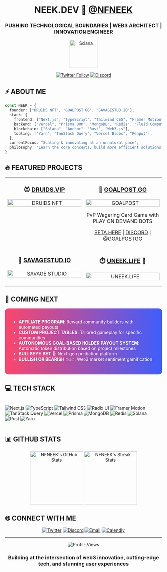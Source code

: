 <h1 align="center">NEEK.DEV 🚀 <a href="https://x.com/nfneek">@NFNEEK</a></h1>
<h3 align="center">PUSHING TECHNOLOGICAL BOUNDARIES | WEB3 ARCHITECT | INNOVATION ENGINEER</h3>

<p align="center">
  <img src="https://res.cloudinary.com/bullsvbears/image/upload/v1701153025/SOLANA/Solana%20Logomark/SVG/Solana_Logomark_-_Color_xhsis5.svg" alt="Solana" width="90"/>
</p>

<div align="center">
  
[![Twitter Follow](https://img.shields.io/twitter/follow/nfneek?color=%231DA1F2&logo=twitter&style=for-the-badge)](https://x.com/nfneek)
[![Discord](https://img.shields.io/discord/937480528811978782?color=%237289DA&label=GOALPOST&logo=discord&style=for-the-badge)](https://discord.com/goalpost)
  
</div>

## ⚡ ABOUT ME

```typescript
const NEEK = {
  founder: ["DRUIDS NFT", "GOALPOST.GG", "SAVAGESTUD.IO"],
  stack: {
    frontend: ["Next.js", "TypeScript", "Tailwind CSS", "Framer Motion", "Radix UI"],
    backend: ["Vercel", "Prisma ORM", "MongoDB", "Redis", "Fluid Compute"],
    blockchain: ["Solana", "Anchor", "Rust", "Web3.js"],
    tooling: ["Yarn", "TanStack Query", "Vercel Blobs", "Penpot"],
  },
  currentFocus: "Scaling & innovating at an unnatural pace",
  philosophy: "Learn the core concepts, build more efficient solutions"
}
```

## 🔥 FEATURED PROJECTS

<table>
  <tr>
    <td width="50%" valign="top">
      <h3 align="center">😈 <a href="https://druids.vip">DRUIDS.VIP</a></h3>
      <p align="center">
        <a href="https://druids.vip">
          <img src="https://via.placeholder.com/400x200/0a0a0a/ffffff?text=DRUIDS+NFT" width="100%" alt="DRUIDS NFT"/>
        </a>
      </p>
    </td>
    <td width="50%" valign="top">
      <h3 align="center">🎲 <a href="https://goalpost.gg">GOALPOST.GG</a></h3>
      <p align="center">
        <a href="https://goalpost.gg">
          <img src="https://via.placeholder.com/400x200/0a0a0a/ffffff?text=GOALPOST" width="100%" alt="GOALPOST"/>
        </a>
      </p>
      <p align="center">PvP Wagering Card Game with PLAY ON DEMAND BOTS</p>
      <p align="center">
        <a href="https://beta.goalpost.gg">BETA HERE</a> | 
        <a href="https://discord.gg/goalpost">DISCORD</a> | 
        <a href="https://x.com/goalpostgg">@GOALPOSTGG</a>
      </p>
    </td>
  </tr>
  <tr>
    <td width="50%" valign="top">
      <h3 align="center">🧃 <a href="https://savagestud.io">SAVAGESTUD.IO</a></h3>
      <p align="center">
        <a href="https://savagestud.io">
          <img src="https://via.placeholder.com/400x200/0a0a0a/ffffff?text=SAVAGE+STUDIO" width="100%" alt="SAVAGE STUDIO"/>
        </a>
      </p>
    </td>
    <td width="50%" valign="top">
      <h3 align="center">⏱️ <a href="https://uneek.life">UNEEK.LIFE</a> 💨</h3>
      <p align="center">
        <a href="https://uneek.life">
          <img src="https://via.placeholder.com/400x200/0a0a0a/ffffff?text=UNEEK.LIFE" width="100%" alt="UNEEK.LIFE"/>
        </a>
      </p>
    </td>
  </tr>
</table>

## 🚀 COMING NEXT

<div style="background:linear-gradient(90deg, #FC466B 0%, #3F5EFB 100%);padding:20px;border-radius:10px;color:white">

- **AFFILIATE PROGRAM**: Reward community builders with automated payouts
- **CUSTOM PROJECT TABLES**: Tailored gameplay for specific communities
- **AUTONOMOUS GOAL-BASED HOLDER PAYOUT SYSTEM**: Automatic token distribution based on project milestones
- **BULLSEYE.BET** 👀: Next-gen prediction platform
- **BULLISH OR BEARISH** 📉📈: Web3 market sentiment gamification

</div>

## 💻 TECH STACK

<div style="display:flex;flex-wrap:wrap;gap:10px;margin-top:20px">

![Next.js](https://img.shields.io/badge/Next.js-000000?style=for-the-badge&logo=next.js&logoColor=white)
![TypeScript](https://img.shields.io/badge/TypeScript-3178C6?style=for-the-badge&logo=typescript&logoColor=white)
![Tailwind CSS](https://img.shields.io/badge/Tailwind_CSS-38B2AC?style=for-the-badge&logo=tailwind-css&logoColor=white)
![Radix UI](https://img.shields.io/badge/Radix_UI-161618?style=for-the-badge&logo=radix-ui&logoColor=white)
![Framer Motion](https://img.shields.io/badge/Framer_Motion-0055FF?style=for-the-badge&logo=framer&logoColor=white)
![TanStack Query](https://img.shields.io/badge/TanStack_Query-FF4154?style=for-the-badge&logo=react-query&logoColor=white)
![Vercel](https://img.shields.io/badge/Vercel-000000?style=for-the-badge&logo=vercel&logoColor=white)
![Prisma](https://img.shields.io/badge/Prisma-2D3748?style=for-the-badge&logo=prisma&logoColor=white)
![MongoDB](https://img.shields.io/badge/MongoDB-47A248?style=for-the-badge&logo=mongodb&logoColor=white)
![Redis](https://img.shields.io/badge/Redis-DC382D?style=for-the-badge&logo=redis&logoColor=white)
![Solana](https://img.shields.io/badge/Solana-9945FF?style=for-the-badge&logo=solana&logoColor=white)
![Rust](https://img.shields.io/badge/Rust-000000?style=for-the-badge&logo=rust&logoColor=white)
![Yarn](https://img.shields.io/badge/Yarn-2C8EBB?style=for-the-badge&logo=yarn&logoColor=white)

</div>

## 📊 GITHUB STATS

<div align="center">
  <img src="https://github-readme-stats.vercel.app/api?username=NFNEEK&show_icons=true&theme=radical&count_private=true&include_all_commits=true&border_radius=10" alt="NFNEEK's GitHub Stats" height="170" />
  <img src="https://github-readme-streak-stats.herokuapp.com/?user=NFNEEK&theme=radical&border_radius=10" alt="NFNEEK's Streak Stats" height="170" />
</div>

## 🌐 CONNECT WITH ME

<div align="center">
  
[![Twitter](https://img.shields.io/badge/X-000000?style=for-the-badge&logo=x&logoColor=white)](https://x.com/nfneek)
[![Discord](https://img.shields.io/badge/Discord-7289DA?style=for-the-badge&logo=discord&logoColor=white)](https://discord.gg/goalpost)
[![Email](https://img.shields.io/badge/Email-D14836?style=for-the-badge&logo=gmail&logoColor=white)](mailto:niko@savagestud.io)
[![Calendly](https://img.shields.io/badge/Schedule_Meeting-4285F4?style=for-the-badge&logo=googlecalendar&logoColor=white)](https://calendly.com/savagelabs)
  
</div>

---

<div align="center">
  <img src="https://komarev.com/ghpvc/?username=nfneek&style=flat-square&color=blueviolet" alt="Profile Views" />
</div>

<h3 align="center">Building at the intersection of web3 innovation, cutting-edge tech, and stunning user experiences</h3>
